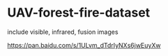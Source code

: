 # UAV-forest-fire-dataset
include visible, infrared, fusion images

https://pan.baidu.com/s/1ULvm_dTdrIyNXs6jwEuyXw

